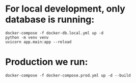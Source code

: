 # For local development, only database is running:
    docker-compose -f docker-db.local.yml up -d
    python -m venv venv
    uvicorn app.main:app --reload


# Production we run: 
    docker-compose -f docker-compose.prod.yml up -d --build
